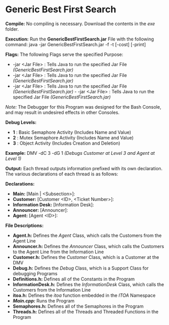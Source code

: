 Generic Best First Search
=========================

**Compile:**
No compiling is necessary. Download the contents in the *exe* folder.

**Execution:**
Run the **GenericBestFirstSearch.jar** File with the following command:
    java -jar GenericBestFirstSearch.jar -f <File Path> -t <Ssearch Type> [-cost] [-print]

**Flags:**
The following Flags serve the specified Purpose:
 - -jar &lt;Jar File&gt; : Tells Java to run the specified Jar File *(GenericBestFirstSearch.jar)*
 - -jar &lt;Jar File&gt; : Tells Java to run the specified Jar File *(GenericBestFirstSearch.jar)*
  - -jar &lt;Jar File&gt; : Tells Java to run the specified Jar File *(GenericBestFirstSearch.jar)* - -jar &lt;Jar File&gt; : Tells Java to run the specified Jar File *(GenericBestFirstSearch.jar)*

*Note:* The Debugger for this Program was designed for the Bash Console, and may result in undesired effects in other Consoles.

**Debug Levels:**
 - **1** : Basic Semaphore Activity (Includes Name and Value)
 - **2** : Mutex Semaphore Activity (Includes Name and Value)
 - **3** : Object Activity (Includes Creation and Deletion)

**Example:**
	DMV -dC 3 -dG 1 *(Debugs Customer at Level 3 and Agent at Level 1)*

**Output:**
	Each thread outputs information prefixed with its own declaration. The various declarations of each thread is as follows:


**Declarations:**
 - **Main:** [Main | &lt;Subsection&gt;]:
 - **Customer:** [Customer &lt;ID&gt;, &lt;Ticket Number&gt;]:
 - **Information Desk:** [Information Desk]:
 - **Announcer:** [Announcer]:
 - **Agent:** [Agent &lt;ID&gt;]:


**File Descriptions:**
 - **Agent.h:** Defines the *Agent* Class, which calls the Customers from the Agent Line
 - **Announcer.h:** Defines the *Announcer* Class, which calls the Customers to the Agent Line from the Information Line
 - **Customer.h:** Defines the *Customer* Class, which is a Customer at the DMV
 - **Debug.h:** Defines the *Debug* Class, which is a Support Class for debugging Programs
 - **Definitions.h:** Defines all of the Constants in the Program
 - **InformationDesk.h:** Defines the *InformationDesk* Class, which calls the Customers from the Information Line
 - **itoa.h:** Defines the *itoa* function embedded in the *ITOA* Namespace
 - ***Main.cpp:*** Runs the Program
 - **Semaphores.h:** Defines all of the Semaphores in the Program
 - **Threads.h:** Defines all of the Threads and Threaded Functions in the Program
